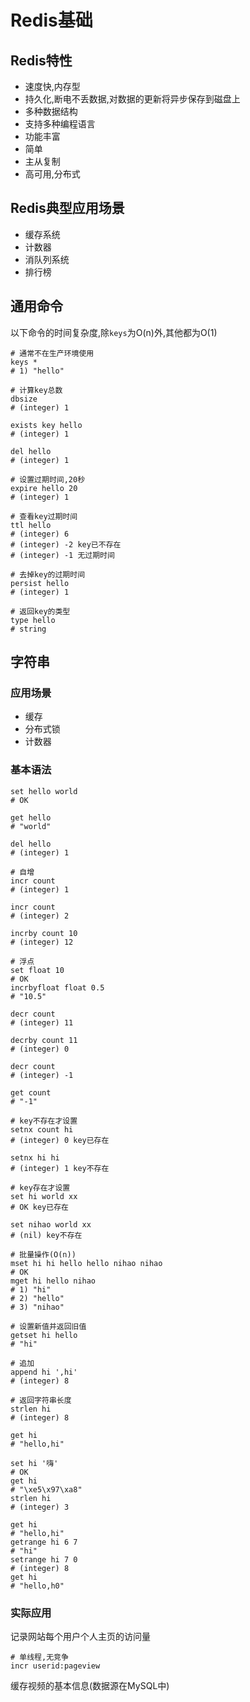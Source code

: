 # Redis基础

## Redis特性

- 速度快,内存型
- 持久化,断电不丢数据,对数据的更新将异步保存到磁盘上
- 多种数据结构
- 支持多种编程语言
- 功能丰富
- 简单
- 主从复制
- 高可用,分布式

## Redis典型应用场景

- 缓存系统
- 计数器
- 消队列系统
- 排行榜

## 通用命令

以下命令的时间复杂度,除`keys`为O(n)外,其他都为O(1)

```shell
# 通常不在生产环境使用
keys *
# 1) "hello"

# 计算key总数
dbsize
# (integer) 1

exists key hello
# (integer) 1

del hello
# (integer) 1

# 设置过期时间,20秒
expire hello 20
# (integer) 1

# 查看key过期时间
ttl hello
# (integer) 6
# (integer) -2 key已不存在
# (integer) -1 无过期时间

# 去掉key的过期时间
persist hello
# (integer) 1

# 返回key的类型
type hello
# string
```

## 字符串

### 应用场景

- 缓存
- 分布式锁
- 计数器

### 基本语法

```shell
set hello world
# OK

get hello
# "world"

del hello
# (integer) 1

# 自增
incr count
# (integer) 1

incr count
# (integer) 2

incrby count 10
# (integer) 12

# 浮点
set float 10
# OK
incrbyfloat float 0.5
# "10.5"

decr count
# (integer) 11

decrby count 11
# (integer) 0

decr count
# (integer) -1

get count
# "-1"

# key不存在才设置
setnx count hi
# (integer) 0 key已存在

setnx hi hi
# (integer) 1 key不存在

# key存在才设置
set hi world xx
# OK key已存在

set nihao world xx
# (nil) key不存在

# 批量操作(O(n))
mset hi hi hello hello nihao nihao
# OK
mget hi hello nihao
# 1) "hi"
# 2) "hello"
# 3) "nihao"

# 设置新值并返回旧值
getset hi hello
# "hi"

# 追加
append hi ',hi'
# (integer) 8

# 返回字符串长度
strlen hi
# (integer) 8

get hi
# "hello,hi"

set hi '嗨'
# OK
get hi
# "\xe5\x97\xa8"
strlen hi
# (integer) 3

get hi
# "hello,hi"
getrange hi 6 7
# "hi"
setrange hi 7 0
# (integer) 8
get hi
# "hello,h0"
```

### 实际应用

记录网站每个用户个人主页的访问量

```shell
# 单线程,无竞争
incr userid:pageview
```

缓存视频的基本信息(数据源在MySQL中)
